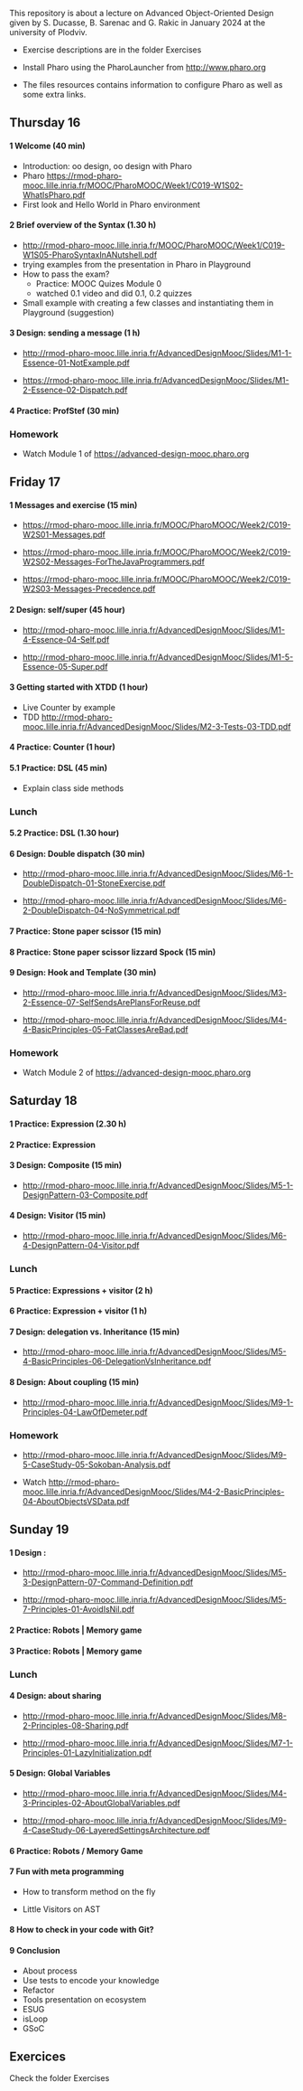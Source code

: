 This repository is about a lecture on Advanced Object-Oriented Design 
given by S. Ducasse, B. Sarenac and G. Rakic in January 2024 at the university of Plodviv.

- Exercise descriptions are in the folder Exercises

- Install Pharo using the PharoLauncher from http://www.pharo.org

- The files resources contains information to configure Pharo as well as some extra links.


## Thursday 16

#### 1 Welcome (40 min)

- Introduction: oo design, oo design with Pharo
- Pharo https://rmod-pharo-mooc.lille.inria.fr/MOOC/PharoMOOC/Week1/C019-W1S02-WhatIsPharo.pdf
- First look and Hello World in Pharo environment

####  2 Brief overview of the Syntax (1.30 h)

- http://rmod-pharo-mooc.lille.inria.fr/MOOC/PharoMOOC/Week1/C019-W1S05-PharoSyntaxInANutshell.pdf
- trying examples from the presentation in Pharo in Playground
- How to pass the exam?
  - Practice: MOOC Quizes Module 0
  - watched 0.1 video and did 0.1, 0.2 quizzes
- Small example with creating a few classes and instantiating them in Playground (suggestion)

#### 3 Design: sending a message (1 h)

- http://rmod-pharo-mooc.lille.inria.fr/AdvancedDesignMooc/Slides/M1-1-Essence-01-NotExample.pdf

- https://rmod-pharo-mooc.lille.inria.fr/AdvancedDesignMooc/Slides/M1-2-Essence-02-Dispatch.pdf

#### 4 Practice: ProfStef (30 min)

### Homework

- Watch Module 1 of https://advanced-design-mooc.pharo.org

## Friday 17

#### 1 Messages and exercise (15 min)

- https://rmod-pharo-mooc.lille.inria.fr/MOOC/PharoMOOC/Week2/C019-W2S01-Messages.pdf

- https://rmod-pharo-mooc.lille.inria.fr/MOOC/PharoMOOC/Week2/C019-W2S02-Messages-ForTheJavaProgrammers.pdf

- https://rmod-pharo-mooc.lille.inria.fr/MOOC/PharoMOOC/Week2/C019-W2S03-Messages-Precedence.pdf

#### 2 Design: self/super (45 hour)

- http://rmod-pharo-mooc.lille.inria.fr/AdvancedDesignMooc/Slides/M1-4-Essence-04-Self.pdf

- http://rmod-pharo-mooc.lille.inria.fr/AdvancedDesignMooc/Slides/M1-5-Essence-05-Super.pdf

#### 3 Getting started with XTDD (1 hour)

- Live Counter by example
- TDD http://rmod-pharo-mooc.lille.inria.fr/AdvancedDesignMooc/Slides/M2-3-Tests-03-TDD.pdf

#### 4 Practice: Counter (1 hour)

#### 5.1 Practice: DSL (45 min)

- Explain class side methods

### Lunch

#### 5.2 Practice: DSL (1.30 hour)

#### 6 Design: Double dispatch (30 min)
	
- http://rmod-pharo-mooc.lille.inria.fr/AdvancedDesignMooc/Slides/M6-1-DoubleDispatch-01-StoneExercise.pdf

- http://rmod-pharo-mooc.lille.inria.fr/AdvancedDesignMooc/Slides/M6-2-DoubleDispatch-04-NoSymmetrical.pdf

#### 7 Practice: Stone paper scissor (15 min)

#### 8 Practice: Stone paper scissor lizzard Spock (15 min)

#### 9 Design: Hook and Template (30 min)

- http://rmod-pharo-mooc.lille.inria.fr/AdvancedDesignMooc/Slides/M3-2-Essence-07-SelfSendsArePlansForReuse.pdf

- http://rmod-pharo-mooc.lille.inria.fr/AdvancedDesignMooc/Slides/M4-4-BasicPrinciples-05-FatClassesAreBad.pdf


### Homework

- Watch Module 2 of https://advanced-design-mooc.pharo.org



## Saturday 18

#### 1 Practice: Expression (2.30 h)

#### 2 Practice: Expression

#### 3 Design: Composite (15 min)

- http://rmod-pharo-mooc.lille.inria.fr/AdvancedDesignMooc/Slides/M5-1-DesignPattern-03-Composite.pdf

#### 4 Design: Visitor (15 min)

- http://rmod-pharo-mooc.lille.inria.fr/AdvancedDesignMooc/Slides/M6-4-DesignPattern-04-Visitor.pdf

### Lunch

#### 5 Practice: Expressions + visitor (2 h)

#### 6 Practice: Expression + visitor (1 h)


#### 7 Design: delegation vs. Inheritance (15 min)

- http://rmod-pharo-mooc.lille.inria.fr/AdvancedDesignMooc/Slides/M5-4-BasicPrinciples-06-DelegationVsInheritance.pdf

#### 8 Design: About coupling (15 min)

- http://rmod-pharo-mooc.lille.inria.fr/AdvancedDesignMooc/Slides/M9-1-Principles-04-LawOfDemeter.pdf


### Homework

- http://rmod-pharo-mooc.lille.inria.fr/AdvancedDesignMooc/Slides/M9-5-CaseStudy-05-Sokoban-Analysis.pdf

- Watch http://rmod-pharo-mooc.lille.inria.fr/AdvancedDesignMooc/Slides/M4-2-BasicPrinciples-04-AboutObjectsVSData.pdf



## Sunday 19

#### 1 Design : 

- http://rmod-pharo-mooc.lille.inria.fr/AdvancedDesignMooc/Slides/M5-3-DesignPattern-07-Command-Definition.pdf

- http://rmod-pharo-mooc.lille.inria.fr/AdvancedDesignMooc/Slides/M5-7-Principles-01-AvoidIsNil.pdf

#### 2 Practice: Robots | Memory game

#### 3 Practice: Robots | Memory game

### Lunch

#### 4 Design: about sharing

- http://rmod-pharo-mooc.lille.inria.fr/AdvancedDesignMooc/Slides/M8-2-Principles-08-Sharing.pdf

- http://rmod-pharo-mooc.lille.inria.fr/AdvancedDesignMooc/Slides/M7-1-Principles-01-LazyInitialization.pdf

#### 5 Design: Global Variables

- http://rmod-pharo-mooc.lille.inria.fr/AdvancedDesignMooc/Slides/M4-3-Principles-02-AboutGlobalVariables.pdf

- http://rmod-pharo-mooc.lille.inria.fr/AdvancedDesignMooc/Slides/M9-4-CaseStudy-06-LayeredSettingsArchitecture.pdf

#### 6 Practice: Robots / Memory Game

#### 7 Fun with meta programming

- How to transform method on the fly

- Little Visitors on AST

#### 8 How to check in your code with Git?

#### 9 Conclusion 

- About process
- Use tests to encode your knowledge
- Refactor
- Tools presentation on ecosystem
- ESUG
- isLoop
- GSoC


## Exercices

Check the folder Exercises


